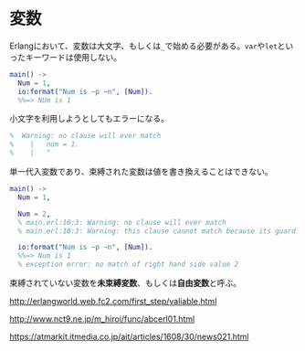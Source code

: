# 変数

Erlangにおいて、変数は大文字、もしくは`_`で始める必要がある。`var`や`let`といったキーワードは使用しない。

```erlang
main() ->
  Num = 1,
  io:format("Num is ~p ~n", [Num]).
  %%=> NUm is 1
```

小文字を利用しようとしてもエラーになる。

```erlang
%  Warning: no clause will ever match
%    |   num = 1.
%    |   ^
```

単一代入変数であり、束縛された変数は値を書き換えることはできない。

```erlang
main() ->
  Num = 1,

  Num = 2,
  % main.erl:10:3: Warning: no clause will ever match
  % main.erl:10:3: Warning: this clause cannot match because its guard evaluates to 'false'

  io:format("Num is ~p ~n", [Num]).
  %%=> Num is 1
  % exception error: no match of right hand side value 2
```

束縛されていない変数を**未束縛変数**、もしくは**自由変数**と呼ぶ。

http://erlangworld.web.fc2.com/first_step/valiable.html

http://www.nct9.ne.jp/m_hiroi/func/abcerl01.html

https://atmarkit.itmedia.co.jp/ait/articles/1608/30/news021.html
